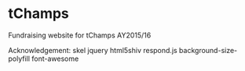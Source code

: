# tChamps
Fundraising website for tChamps AY2015/16


Acknowledgement:
skel
jquery
html5shiv
respond.js
background-size-polyfill
font-awesome
